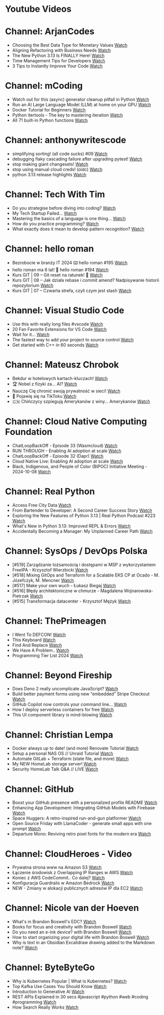 
Youtube Videos
==============

# Channel: ArjanCodes
  
 - Choosing the Best Data Type for Monetary Values  [Watch](https://youtu.be/J_iTz2C1c-Y)  
 - Aligning Refactoring with Business Needs  [Watch](https://youtu.be/kdWgmxxVDd0)  
 - The New Python 3.13 Is FINALLY Here!  [Watch](https://youtu.be/eUDGlxu_-ic)  
 - Time Management Tips for Developers  [Watch](https://youtu.be/bgwg-dTIdMs)  
 - 3 Tips to Instantly Improve Your Code  [Watch](https://youtu.be/ul8CgHyCa9k)
# Channel: mCoding
  
 - Watch out for this (async) generator cleanup pitfall in Python  [Watch](https://youtu.be/N56Jrqc7SBk)  
 - Run an AI Large Language Model (LLM) at home on your GPU  [Watch](https://youtu.be/RejIVgfER-4)  
 - Docker Tutorial for Beginners  [Watch](https://youtu.be/b0HMimUb4f0)  
 - Python itertools - The key to mastering iteration  [Watch](https://youtu.be/1p7xa_BHYDs)  
 - All 71 built-in Python functions  [Watch](https://youtu.be/7Qu_KXc7xSI)
# Channel: anthonywritescode
  
 - simplifying sorting! (all code sucks) #09  [Watch](https://youtu.be/VEG2kj87Uxw)  
 - debugging flaky cascading failure after upgrading pytest!  [Watch](https://youtu.be/zyZXdvJgGPM)  
 - stop making giant changesets!  [Watch](https://youtu.be/Gu6XrmfwivI)  
 - stop using manual cloud creds! (oidc)  [Watch](https://youtu.be/YCGb7RP960E)  
 - python 3.13 release highlights  [Watch](https://youtu.be/gqqgwyNx52Q)
# Channel: Tech With Tim
  
 - Do you strategise before diving into coding?  [Watch](https://youtu.be/597GHUkC5eU)  
 - My Tech Startup Failed...  [Watch](https://youtu.be/Ypzt57cTQ3U)  
 - Mastering the basics of a language is one thing...  [Watch](https://youtu.be/dRLowkniec8)  
 - How do you practice programming?  [Watch](https://youtu.be/uGJcCmPEINQ)  
 - What exactly does it mean to develop pattern recognition?  [Watch](https://youtu.be/EZ9uplso9Pk)
# Channel: hello roman
  
 - Bezrobocie w branży IT 2024 ⌨️ hello roman #195  [Watch](https://youtu.be/3A0h9uNj0Z4)  
 - hello roman ma 6 lat!  🎉  hello roman #194  [Watch](https://youtu.be/2VcweF4sVRE)  
 - Kurs GIT | 09 – Git reset na ratunek! 🛟  [Watch](https://youtu.be/vri36csppEY)  
 - Kurs GIT | 08 – Jak działa rebase i commit amend? Nadpisywanie historii repozytorium  [Watch](https://youtu.be/4GKI4Gz97TE)  
 - Kurs GIT | 07 – Czwarta strefa, czyli czym jest stash  [Watch](https://youtu.be/T9n2tF60cY0)
# Channel: Visual Studio Code
  
 - Use this with really long files #vscode  [Watch](https://youtu.be/dbGu7SiFL50)  
 - 20 Fan Favorite Extensions for VS Code  [Watch](https://youtu.be/mI5My0cBTv4)  
 - Wait for it...  [Watch](https://youtu.be/TjvTvrJYt1A)  
 - The fastest way to add your project to source control  [Watch](https://youtu.be/FNJys9GkTAY)  
 - Get started with C++ in 60 seconds  [Watch](https://youtu.be/A5fA1LJFjR8)
# Channel: Mateusz Chrobok
  
 - Bekdur w hotelowych kartach-kluczach!  [Watch](https://youtu.be/-EA6F9BkSMQ)  
 - 🏆 Nobel z fizyki za… AI?  [Watch](https://youtu.be/Bf-v0cstZwg)  
 - Nauczę Cię chronić swoją prywatność w sieci!  [Watch](https://youtu.be/rMgll5bpPS0)  
 - 🤳 Pojawię się na TikToku  [Watch](https://youtu.be/DGEZZtysMfc)  
 - 🇨🇳 Chińczycy szpiegują Amerykanów z winy… Amerykanów  [Watch](https://youtu.be/jW-n5n13FLU)
# Channel: Cloud Native Computing Foundation
  
 - ChatLoopBackOff - Episode 33 (Wasmcloud)  [Watch](https://youtu.be/J1Oem64gehU)  
 - RUN THROUGH - Enabling AI adoption at scale  [Watch](https://youtu.be/Vl4Fwn0q_Vc)  
 - ChatLoopBackOff - Episode 32 (Dapr)  [Watch](https://youtu.be/OxrwJQ4VXmU)  
 - Cloud Native Live: Enabling AI adoption at scale  [Watch](https://youtu.be/5K29CrqLjbI)  
 - Black, Indigenous, and People of Color (BIPOC) Initiative Meeting - 2024-10-08  [Watch](https://youtu.be/4US717fMQe8)
# Channel: Real Python
  
 - Access Free City Data  [Watch](https://youtu.be/s-Jv-qW8IAU)  
 - From Bartender to Developer: A Second Career Success Story  [Watch](https://youtu.be/ZNXVsi-Yptc)  
 - Exploring the New Features of Python 3.13 | Real Python Podcast #223  [Watch](https://youtu.be/3FrQf3yp8tE)  
 - What's New in Python 3.13: Improved REPL & Errors  [Watch](https://youtu.be/vBqP_xCdTPg)  
 - Accidentally Becoming a Manager: My Unplanned Career Path  [Watch](https://youtu.be/13Eh0J8qLVY)
# Channel: SysOps / DevOps Polska
  
 - [#519] Zarządzanie tożsamością i dostępami w MSP z wykorzystaniem FreeIPA - Krzysztof Wierzbicki  [Watch](https://youtu.be/Gu0ziZbrlmY)  
 - [#518] Mixing GitOps and Terraform for a Scalable EKS CP at Ocado - M. Józefczyk, M. Mencner  [Watch](https://youtu.be/Bgkd07dxaBA)  
 - [#517] Make your own wuch - Łukasz Biegaj  [Watch](https://youtu.be/-czhK508ABc)  
 - [#516] Błędy architektoniczne w chmurze - Magdalena Wojnarowska-Pietrzak  [Watch](https://youtu.be/rp2kFFfk2Hc)  
 - [#515] Transformacja datacenter - Krzysztof Mężyk  [Watch](https://youtu.be/i4x6dA_swWQ)
# Channel: ThePrimeagen
  
 - I Went To DEFCON!  [Watch](https://youtu.be/GwcFxTuMYmU)  
 - This Keyboard  [Watch](https://youtu.be/dhuX9t2j5Hc)  
 - Find And Replace  [Watch](https://youtu.be/v2a6Nv7RSd0)  
 - We Have A Problem..  [Watch](https://youtu.be/1-0r90bm6CE)  
 - Programming Tier List 2024  [Watch](https://youtu.be/c3yRbrYIUeo)
# Channel: Beyond Fireship
  
 - Does Deno 2 really uncomplicate JavaScript?  [Watch](https://youtu.be/8IHhvkaVqVE)  
 - Build better payment forms using new “embedded” Stripe Checkout  [Watch](https://youtu.be/7WFXl4-aCxs)  
 - GitHub Copilot now controls your command line...  [Watch](https://youtu.be/P8MfgV9us4o)  
 - How I deploy serverless containers for free  [Watch](https://youtu.be/cw34KMPSt4k)  
 - This UI component library is mind-blowing  [Watch](https://youtu.be/RPa3_AD1_Vs)
# Channel: Christian Lempa
  
 - Docker always up to date! (and more) Renovate Tutorial  [Watch](https://youtu.be/FoUE3HPorPY)  
 - Setup a personal NAS OS // Unraid Tutorial  [Watch](https://youtu.be/Y2VkyZiPaM8)  
 - Automate GitLab + Terraform (state file, and more)  [Watch](https://youtu.be/X-Amz-Hdy8Q)  
 - My NEW HomeLab storage server!  [Watch](https://youtu.be/HriJkdgNlKs)  
 - Security HomeLab Talk Q&A // LIVE  [Watch](https://youtu.be/Xufa5nrd4SA)
# Channel: GitHub
  
 - Boost your GitHub presence with a personalized profile README  [Watch](https://youtu.be/iYqeSB4S9h4)  
 - Enhancing App Development: Integrating GitHub Models with Firebase  [Watch](https://youtu.be/xPZBNtoXgnk)  
 - Space Huggers: A retro-inspired run-and-gun platformer  [Watch](https://youtu.be/8rVUvyWZjFw)  
 - Open Source Friday with LlamaCoder - generate small apps with one prompt  [Watch](https://youtu.be/-Y2Qt4EJd9I)  
 - Departure Mono: Reviving retro pixel fonts for the modern era  [Watch](https://youtu.be/1xRuqP9utUA)
# Channel: CloudHeroes - Video
  
 - Prywatna strona www na Amazon S3  [Watch](https://youtu.be/483QNc4XXBc)  
 - Łączenie środowisk z Overlapping IP Ranges w AWS  [Watch](https://youtu.be/71qb57dMMFs)  
 - Koniec z AWS CodeCommit.. Co dalej?  [Watch](https://youtu.be/fkggBFBDOVk)  
 - Konfiguracja Guardrails w Amazon Bedrock  [Watch](https://youtu.be/mVQrBKucLGM)  
 - NEW - Zmiany w alokacji publicznych adresów IP dla EC2  [Watch](https://youtu.be/ltZzJRP3Wxg)
# Channel: Nicole van der Hoeven
  
 - What's in Brandon Boswell's EDC?  [Watch](https://youtu.be/Noswl0jCA4k)  
 - Books for focus and creativity with Brandon Boswell  [Watch](https://youtu.be/Ugc4U8Rx7RM)  
 - Do you need an e-ink device? with Brandon Boswell  [Watch](https://youtu.be/uUKPV6mWMFM)  
 - How to start organizing your digital life with Brandon Boswell  [Watch](https://youtu.be/Ykhyw3T3ICU)  
 - Why is text in an Obsidian Excalidraw drawing added to the Markdown note?  [Watch](https://youtu.be/HG5IuDIWHgY)
# Channel: ByteByteGo
  
 - Why is Kubernetes Popular | What is Kubernetes?  [Watch](https://youtu.be/lv0DdVLZuHc)  
 - Top Kafka Use Cases You Should Know  [Watch](https://youtu.be/Ajz6dBp_EB4)  
 - Introduction to Generative AI  [Watch](https://youtu.be/2p5OHDxR2l8)  
 - REST APIs Explained in 30 secs #javascript #python #web #coding #programming  [Watch](https://youtu.be/hQUjpbb75eY)  
 - How Search Really Works  [Watch](https://youtu.be/TByRaraQqW4)